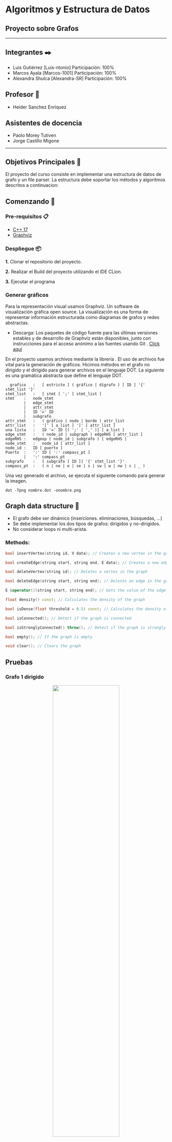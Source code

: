 # Algoritmos y Estructura de Datos
## Proyecto sobre Grafos
--------

## Integrantes ✒️

- Luis Gutiérrez [Luis-ntonio] Participación: 100%
- Marcos Ayala [Marcos-1001] Participación: 100%
- Alexandra Shulca [Alexandra-SR] Participación: 100%

## Profesor 🦾

- Heider Sanchez Enriquez

## Asistentes de docencia
- Paolo Morey Tutiven
- Jorge Castillo Migone

----

## Objetivos Principales :dart:

El proyecto del curso consiste en implementar una estructura de datos de grafo y un file parser. La estructura debe soportar los métodos y algoritmos descritos a continuacion:

## Comenzando 🚀

### Pre-requisitos 📋
* [C++ 17](https://nuwen.net/mingw.html) 
* [Graphviz](https://graphviz.org/download/)


### Despliegue 📦

**1.** Clonar el repositorio del proyecto.

**2.** Realizar el Build del proyecto utilizando el IDE CLion.

**3.** Ejecutar el programa


### Generar gráficos

Para la representación visual usamos Graphviz. Un software de visualización gráfica open source. La visualización  es una forma de representar información estructurada como diagramas de grafos y redes abstractas.

* Descarga: 
Los paquetes de código fuente para las últimas versiones estables y de desarrollo de Graphviz están disponibles, junto con instrucciones para el acceso anónimo a las fuentes usando Git . [Click aquí](https://graphviz.org/download/)

En el proyecto usamos archivos mediante la librería <fstream>. El uso de archivos fue vital para la generación de gráficos.
Hicimos métodos en el grafo no dirigido y el dirigido para generar archivos en el lenguaje DOT. La siguiente es una gramática abstracta que define el lenguaje DOT.
 
```
  grafico	:	[ estricto ] ( gráfico | dígrafo ) [ ID ] '{' stmt_list '}'
stmt_list	:	[ stmt [ ';' ] stmt_list ]
stmt	:	node_stmt
        |	edge_stmt
        |	attr_stmt
        |	ID '=' ID
        |	subgrafo
attr_stmt	:	( gráfico | nodo | borde ) attr_list
attr_list	:	'[' [ a_list ] ']' [ attr_list ]
una lista	:	ID '=' ID [( ';' | ',' )] [ a_list ]
edge_stmt	:	( node_id | subgraph ) edgeRHS [ attr_list ]
edgeRHS	:	edgeop ( node_id | subgrafo ) [ edgeRHS ]
node_stmt	:	node_id [ attr_list ]
node_id	:	ID [ puerto ]
Puerto	:	':' ID [ ':' compass_pt ]
        |	':' compass_pt
subgrafo	:	[ subgrafo [ ID ]] '{' stmt_list '}'
compass_pt	:	( n | ne | e | se | s | sw | w | nw | c | _ )
```
  
 Una vez generado el archivo, se ejecuta el siguiente comando para generar la imagen. 
 ``` 
 dot -Tpng nombre.dot -onombre.png
```

## Graph data structure 🚀

* El grafo debe ser dinámico (inserciones. eliminaciones, búsquedas, ...)
* Se debe implementar los dos tipos de grafos: dirigidos y no-dirigidos.
* No considerar loops ni multi-arista.


### Methods:
```cpp
bool insertVertex(string id, V data); // Creates a new vertex in the graph with some data and an ID

bool createEdge(string start, string end, E data); // Creates a new edge in the graph with some data

bool deleteVertex(string id); // Deletes a vertex in the graph

bool deleteEdge(string start, string end); // Deletes an edge in the graph, it is not possible to search by the edge value, since it can be repeated

E &operator()(string start, string end); // Gets the value of the edge from the start and end vertexes

float density() const; // Calculates the density of the graph

bool isDense(float threshold = 0.5) const; // Calculates the density of the graph, and determine if it is dense dependening on a threshold value

bool isConnected(); // Detect if the graph is connected

bool isStronglyConnected() throw(); // Detect if the graph is strongly connected (only for directed graphs)

bool empty(); // If the graph is empty

void clear(); // Clears the graph
```
## Pruebas 


### Grafo 1  dirigido
<figure align="center" class="image">
  <img src="Imagenes/graph1.png" width="70%" height="60%" style="text-align:center;">
</figure>

### Grafo 2 dirigido
<figure class="image" align="center">
  <img src="Imagenes/graph2.png" width="70%" height="100%" style="text-align:center;">
</figure>

### Grafo 3 dirigido
<figure class="image" align="center">
  <img src="Imagenes/graph3.png" width="70%" height="60%" style="text-align:center;">
</figure>



### Grafo 1 no dirigido
<figure align="center" class="image">
  <img src="Imagenes/udgraph1.png" width="30%" height="40%" style="text-align:center;">
</figure>

### Grafo 2 no dirigido
<figure class="image" align="center">
  <img src="Imagenes/udgraph2.png" width="30%" height="40%" style="text-align:center;">
</figure>

### Grafo 3 no dirigido
<figure class="image" align="center">
  <img src="Imagenes/udgraph3.png" width="30%" height="40%" style="text-align:center;">
</figure>


##  Grafo no dirigido 💯

### Especificaciones de los métodos (UnDirectedGraph)

```cpp
template<typename TV, typename TE>
bool UnDirectedGraph<TV, TE>::insertVertex(string id, TV vertex) {
    if (this->vertexes.find(id) != this->vertexes.end())
        return false;
    auto *new_vertex = new Vertex<TV, TE>;
    new_vertex->data = vertex;
    new_vertex->id = id;
    this->vertexes[id] = new_vertex;
    return true;
}
```
Para insertar un nuevo vértice, principalmente, necesitamos verificar si existe un otro con el mismo id.
En caso, no exista un vértice así, entonces creamos un objeto Vertex, le asignamos la data y un id, para finalmente
insertarlo en el unordered_map.


```cpp

template<typename TV, typename TE>
bool UnDirectedGraph<TV, TE>::createEdge(string id1, string id2, TE w) {
    if (this->vertexes.find(id1) == this->vertexes.end() || this->vertexes.find(id2) == this->vertexes.end())
        return false;

    auto *new_edge = new Edge<TV, TE>;
    new_edge->vertexes[0] = this->vertexes[id1];
    new_edge->vertexes[1] = this->vertexes[id2];
    new_edge->weight = w;

    this->vertexes[id1]->edges.push_back(new_edge);

    auto *new_edge1 = new Edge<TV, TE>;
    new_edge1->vertexes[1] = this->vertexes[id1];
    new_edge1->vertexes[0] = this->vertexes[id2];
    new_edge1->weight = w;

    this->vertexes[id2]->edges.push_back(new_edge1);
    E++;
    return true;
}
```

createEdge en Undirected graph verifica si los vértices que se desean 
conectar existen en el grafo. Si existen, se conectan entre ambos;
es decir, el id1 se conecta con el id2 y viceversa. Finalmente se
incrementa el tamaño de edges y retorna true.


```cpp
template<typename TV, typename TE>
bool UnDirectedGraph<TV, TE>::deleteVertex(string id) {
if (this->vertexes.find(id) == this->vertexes.end())
return false;

deleteEdge(id);
this->vertexes.erase(id);

return true;
}
```
El deleteVertex para el undirected graph, verifica si existe el vértice que se desea
eliminar, si existe se llama a la función deleteEdge para la eliminación de las
aristas que se conectan al vértice. Finalmente, se elimina el vértice aislado.
```cpp
template<typename TV, typename TE>
bool UnDirectedGraph<TV, TE>::deleteEdges(string id) {
if (this->vertexes.find(id) == this->vertexes.end())
return false;

    auto all_edges = &(this->vertexes[id])->edges;

    while (!all_edges->empty()) {
        auto get_start_vertex = (*all_edges->begin())->vertexes[0];
        auto get_goal_vertex = (*all_edges->begin())->vertexes[1];

        for (auto i = (get_goal_vertex->edges).begin(); i != (get_goal_vertex->edges).end(); i++) {
            if ((*i)->vertexes[1] == get_start_vertex) {
                (get_goal_vertex->edges).erase(i);
                E--;
                break;
            }
        }
        all_edges->pop_front();
    }
    return true;
}
```
deleteEdges se encarga de aislar un vertice para poder realizar una correcta eliminacion de datos.
Para esto primero revisa si el vértice a eliminar existe en el grafo, si es el caso, se procede a eliminar 
todas las aristas conectadas a este de forma iterativa hasta que no quede ninguna arista y retorna true.
```cpp
template<typename TV, typename TE>
bool UnDirectedGraph<TV, TE>::deleteEdge(string start, string end){

    auto all_edges = &(this->vertexes[start])->edges;
    for (auto i = all_edges->begin(); i != all_edges->end(); i++) {
        if (((*i)->vertexes[1])->id == end) {
            all_edges->erase(i);
        }
    }

    auto all_edges1 = &(this->vertexes[end])->edges;
    for (auto i = all_edges1->begin(); i != all_edges1->end(); i++) {
        if (((*i)->vertexes[1])->id == start) {
            all_edges1->erase(i);
            
        }
    }
    E--;
  return true;
}
```
Similar al deleteEdges, el deleteEdge realiza la misma acción pero únicamente para una arista
específica; es decir, si la arista está conectada por la variable "start" y "end" se elimina.
Caso contrario sigue buscando entre las aristas de "start" hasta hallar una que coincida para eliminarla.
Si no existe ninguna, retornará false.

```cpp
template<typename TV, typename TE>
bool UnDirectedGraph<TV, TE>::empty() {
    return this->vertexes.size() == 0;
}
```
La función empty se encarga de verificar si el grafo se encuentra vacío o cuenta con algún vértice insertado.

```cpp
template<typename TV, typename TE>
void UnDirectedGraph<TV, TE>::clear() {
    while (!this->vertexes.empty()) {
        auto i = *this->vertexes.begin();
        deleteVertex(i.first);

    }
}
```
El objetivo de clear es, mientras el vector de vértices no esté vacío, toma el vértice
que se encuentra al inicio del vector y llama a la función deleteVertex.
```cpp
template<typename TV, typename TE>
bool UnDirectedGraph<TV, TE>::findById(string id) {
    if (this->vertexes.find(id) == this->vertexes.end()) return false;
    return true;
}
```

El findById es una función booleana que retorna verdadero en caso se encuentre
un vector con el Id solicitado; caso contrario, retorna false.


````cpp
template<typename TV, typename TE>
void UnDirectedGraph<TV, TE>::displayVertexFile(ofstream &filename, string id) {
    if (this->vertexes.find(id) == this->vertexes.end())
        return;

    auto all_edges = (this->vertexes[id])->edges;
    auto ids = id;
    for (auto i: all_edges) {
        for (auto it = this->vertexes.begin(); it != this->vertexes.end(); ++it) {
            if (it->second == (*i).vertexes[1]) ids = it->first;
        }

        filename << id <<" -- "<< ids << " [label = \""<< (*i).weight<<"\"];"<<endl;
    }
}
````
Esta función se encarga de guardar los vértices
y las aristas que se conectan a un vértice que funciona como padre del grafo que se indica en la declaración de la función
en la dirección del filename.



````cpp
template<typename TV, typename TE>
void UnDirectedGraph<TV, TE>::display_file(ofstream &filename){

    filename <<"digraph graph1{ "<<endl;
    for (auto i: this->vertexes) {
        displayVertexFile(filename, i.first);
    }
    filename <<" } ";
}
````
Lo que hace esta función es llamar iterativamente a diplayVertexFile, de esta manera,
el archivo va a contener todas las aristas del grafo y sus conexiones para poder realizar un display más adalante.


````cpp
template<typename TV, typename TE>
void UnDirectedGraph<TV, TE>::display() {
    for (auto i: this->vertexes) {
        displayVertex(i.first);
    }
}
````

La función display recorre el contenedor vertexes y por cada vértice, llama a la función displayVertex y muestra en pantalla todas las
aristas y sus respectivos vértices que estan conectados dentro del grafo.


````cpp
template<typename TV, typename TE>
float UnDirectedGraph<TV, TE>::density() {
    int V = this->vertexes.size();
    return 2 * E / ((float) V * (V - 1));
}
````
Esta función nos permite calcular la densidad del grafo siguiendo la ecuación 2 * (cantidad de aristas)/(cantidad de vertices) * (cantidad de vertices - 1)



````cpp
template<typename TV, typename TE>
bool UnDirectedGraph<TV, TE>::isDense(float threshold) {
    return this->density() > threshold;
}
````
isDense verifica si la densidad del grafo es mayor threshold

````cpp
template<typename TV, typename TE>
TE &UnDirectedGraph<TV, TE>::operator()(string start, string end) {
    if (!findById(start))
        throw out_of_range("Vertex not found");
    auto par = this->vertexes[start]->edges;
    for (auto it : par) {
        if (it->vertexes[0] == this->vertexes[end] || it->vertexes[1] == this->vertexes[end]) {
            return it->weight;
        }
    }
    throw std::out_of_range("Edge not found");
}
````
Para iniciar la función, se debe comprobar si el vértice de inicio existe en el grafo, caso contrario,
se retorna el error "fuera de rango". Si el vértice existe se procede a iterar por las aristas que están conectadas
con el vértice de inicio y comprueban si el otro vértice es el "end" para poder retornar el peso de la arista.
Si no se encuentra ningún vértice que coincida con el "end", lanza un error de "Edge not found".
````cpp
template<typename TV, typename TE>
bool UnDirectedGraph<TV, TE>::isStronglyConnected() throw() {
    if(this->isConnected()){return true;}
    else{return false;}
}
````
Debido a que las conexiones entre los vértices en el UnDirectedGraph son bidireccionales, desde
un vértice siempre se podrá llegar a todos los vértices dentro del grafo. Por lo tanto, la función
siempre retornará true.

````c++
template<typename TV, typename TE>
bool UnDirectedGraph<TV, TE>::isConnected() {
    std::set<string> visited;
    std::stack<Vertex<TV, TE>* > pila;

    string fid = (*this->vertexes.begin()).first;
    visited.insert(fid);

    for (auto i : (*this->vertexes.begin()).second->edges) {
        Vertex<TV, TE> *ax = i->vertexes[1];
        if (visited.find(ax->id) == visited.end()) {
            pila.push(ax);
        }
    }

    while (!pila.empty()) {
        Vertex<TV, TE> *to_insert = pila.top();
        pila.pop();
        visited.insert(to_insert->id);

    for (auto i : to_insert->edges) {
        Vertex<TV, TE> *ax = i->vertexes[1];
        if (visited.find(ax->id) == visited.end()) {
            pila.push(ax);
        }
    }
}
if (visited.size() == this->vertexes.size()){return true;}
}
````

La funcion isconected tiene como objetivo, comprobar si desde el vértice solicitado
se puede llegar a todos los vertices del grafo. Par esta implementcación, implementamos
una estuctura de código similar a la del dfs, anexa las aristas anexadas al vértice de inicio
para saber a qué vértices está conectado. Luego verifica si esos vértices ya se han visitado,
si no lo han sido, se añaden a la pila y se marca como visitado hasta verificar todos los vértices.
Finalmente, si el tamaño de la pila es igual a la cantidad de vértices, retorna true.
##  Grafo dirigido 🔝

### Especificaciones de los métodos (DirectedGraph)
````cpp
template<typename TV, typename TE>
bool DirectedGraph<TV, TE>::insertVertex(string id, TV vertex) {
    if (this->vertexes.find(id) != this->vertexes.end())
        return false;

    auto *new_vertex = new Vertex<TV, TE>;
    new_vertex->data = vertex;
    new_vertex->id = id;
    this->vertexes[id] = new_vertex;

    return true;
}
````
La función, insertVertex verifica primero si existe algún vértice con id igual al que se desea
ingresar, si es así, se añade un vértice nuevo con el peso e id solicitado.

```cpp
template<typename TV, typename TE>
bool DirectedGraph<TV, TE>::createEdge(string id1, string id2, TE w) {
    if (this->vertexes.find(id1) == this->vertexes.end() && this->vertexes.find(id2) == this->vertexes.end())
        return false;

    auto *new_edge = new Edge<TV, TE>;
    new_edge->vertexes[0] = this->vertexes[id1];
    new_edge->vertexes[1] = this->vertexes[id2];
    new_edge->weight = w;

    this->vertexes[id1]->edges.push_back(new_edge);
    E++;
    return true;
}
```
La función createEdge en Directed graph verifica si los vértices que se desean conectar existen en el grafo. Si existen, se conectan unilateralmente; es decir, el id1 se conecta con el id2.
Finalmente se inserta en el vector de edges el nuevo edge y retorna true.


```cpp
template<typename TV, typename TE>
bool DirectedGraph<TV, TE>::deleteVertex(string id) {
    if (this->vertexes.find(id) == this->vertexes.end())
        return false;
    deleteEdge(id);
    for (auto i = this->vertexes.begin(); i != this->vertexes.end(); i++) { //Revisa cada vértice a excepción del que se va a eliminar
        if ((*i).second != this->vertexes[id]) {
            auto list_of_edges = (*i).second->edges;

            for (auto j = list_of_edges.begin(); j != list_of_edges.end(); j++) { //Busco si existe una arista que conecte con el vértice id y la borro
                if ((*j)->vertexes[1] == this->vertexes[id]) {
                    (list_of_edges).erase(j);
                    break;
                }
            }
        }
    }
    this->vertexes.erase(id);
    return true;
}
```
La función deleteVertex en DirectedGraph recibe el id del vértice que se desea eliminar. En primer lugar, verifica si el vértice existe en el grafo, si no existe retorna false; caso contrario, procede a iterar por todos los
vértices (excluyendo al que se desea eliminar) y verifica si está conectados con el vértice buscado, en caso existiera una arista, se elimina.
Cuando no existan aristas, se elimina el vértice sin complicaciones.

````cpp
template<typename TV, typename TE>
bool DirectedGraph<TV, TE>::deleteEdges(string id) {
    if (this->vertexes.find(id) == this->vertexes.end())
        return false;

    auto all_edges = &(this->vertexes[id])->edges;

    while (!all_edges->empty()) { // Elimino aristas hasta que la lista de adyacencia quede vacía
        E--;
        all_edges->pop_front();
    }

    return true;
}
````
El deleteEdges se encarga de eliminar todas las aristas conectadas a un vértice, para poder aislarlo y, posteriormente, eliminarlo.
Sin embargo, antes de realizar dicha acción, se debe verificar que dicho vértice que se desea aislar existe en el grafo, caso contrario, retorna que no se logró
realizar la acción.

```cpp
template<typename TV, typename TE>
bool DirectedGraph<TV, TE>::empty() {
    return this->vertexes.size() == 0;
}
```
La función empty se encarga de verificar si el grafo se encuentra vacío o cuenta con algún vértice insertado.

```cpp
template<typename TV, typename TE>
void DirectedGraph<TV, TE>::clear() {
    while (!this->vertexes.empty()) {
        auto i = *this->vertexes.begin();
        deleteVertex(i.first);

    }
}
```
El objetivo de clear es, mientras el vector de vértices no esté vacío, toma el vértice
que se encuentra al inicio del vector y llama a la función deleteVertex.


```cpp
template<typename TV, typename TE>
bool DirectedGraph<TV, TE>::findById(string id) {
    if (this->vertexes.find(id) == this->vertexes.end()) return false;
    return true;
}
```

El findById es un booleano que retorna verdadero en caso se encuentre 
un vector con el Id solicitado; caso contrario, retorna false.

````cpp
template<typename TV, typename TE>
void DirectedGraph<TV, TE>::displayVertex(string id) {
    if (this->vertexes.find(id) == this->vertexes.end())
        return;

    auto all_edges = (this->vertexes[id])->edges;
    auto ids = id;
    for (auto i: all_edges) {
        for (auto it = this->vertexes.begin(); it != this->vertexes.end(); ++it) {
            if (it->second == (*i).vertexes[1]) ids = it->first;
        }

        std::cout << "weight from vertex " << id << " to vertex " << ids << " is " << (*i).weight << endl;
    }
}
````
displayVertex muestra en consola el peso de las aristas conectadas
desde el vértice solicitado hasta los vértices conectados a este.

````cpp
template<typename TV, typename TE>
void DirectedGraph<TV, TE>::displayVertexFile(ofstream &filename, string id) {
    if (this->vertexes.find(id) == this->vertexes.end())
        return;

    auto all_edges = (this->vertexes[id])->edges;
    auto ids = id;
    for (auto i: all_edges) {
        for (auto it = this->vertexes.begin(); it != this->vertexes.end(); ++it) {
            if (it->second == (*i).vertexes[1]) ids = it->first;
        }

        filename << id <<" -> "<< ids << " [label = \""<< (*i).weight<<"\"];"<<endl;
    }
}
````
Esta función se encarga de, en una dirección de archivo ingresada, guardar los vértices 
y las aristas que se conectan a un vértice que funciona como padre del grafo que se indica en la declaración de la función.

 

````cpp
template<typename TV, typename TE>
void DirectedGraph<TV, TE>::display_file(ofstream &filename){

    filename <<"digraph graph1{ "<<endl;
    for (auto i: this->vertexes) {
        displayVertexFile(filename, i.first);
    }
    filename <<" } ";
}
````
Lo que hace esta función es llamar iterativamente a la función explicada anteriormente, de esta manera,
el archivo va a contener todas las aristas del grafo y sus conexiones para poder realizar un display más adalante.


````cpp
template<typename TV, typename TE>
void DirectedGraph<TV, TE>::display() {
    for (auto i: this->vertexes) {
        displayVertex(i.first);
    }
}
````

La función display recorre el contenedor vertexes y por cada vértice, llama a la función displayVertex y muestra en pantalla todas las 
aristas y sus respectivos vértices que estan conectados dentro del grafo.


````cpp
template<typename TV, typename TE>
float DirectedGraph<TV, TE>::density() {
    int V = this->vertexes.size();
    return 2 * E / ((float) V * (V - 1));
}
````
Esta función nos permite calcular la densidad del grafo siguiendo la ecuación 2 * (cantidad de aristas)/(cantidad de vertices) * (cantidad de vertices - 1)


````cpp
template<typename TV, typename TE>
bool DirectedGraph<TV, TE>::isDense(float threshold) {
    return this->density() > threshold;
}
````
isDense verifica si la densidad del grafo es mayor threshold

````cpp
template<typename TV, typename TE>
TE &DirectedGraph<TV, TE>::operator()(string start, string end) {
    if (!findById(start))
        throw out_of_range("Vertex not found");
    auto par = this->vertexes[start]->edges;
    for (auto it : par) {
        if (it->vertexes[0] == this->vertexes[end] || it->vertexes[1] == this->vertexes[end]) {
            return it->weight;
        }
    }
    throw std::out_of_range("Edge not found");
}
````
Para iniciar la función, se debe comprobar si el vértice de inicio existe en el grafo, caso contrario,
se retorna el error "fuera de rango". Si el vértice existe se procede a iterar por las aristas que están conectadas
con el vértice de inicio y comprueban si el otro vértice es el "end" para poder retornar el peso de la arista.
Si no se encuentra ningún vértice que coincida con el "end", lanza un error de "Edge not found".
````cpp
template<typename TV, typename TE>
bool DirectedGraph<TV, TE>::isStronglyConnected() throw() {
    for(auto &j : this->vertexes){
        std::unordered_set<string> visited;
        std::stack<Vertex<TV, TE> *> pila;

        visited.insert(j.first);

        for (auto i : j.second->edges) {
            Vertex<TV, TE> *ax = i->vertexes[1];
            if (visited.find(ax->id) == visited.end()) {
                pila.push(ax);
            }
        }


        while (!pila.empty()) {
            Vertex<TV, TE> * to_insert = pila.top();
            pila.pop();
            visited.insert(to_insert->id);

            for (auto i : to_insert->edges) {
                Vertex<TV, TE> *ax = i->vertexes[1];
                if (visited.find(ax->id) == visited.end()) {
                    pila.push(ax);
                }
            }
        }
        if (visited.size() != this->vertexes.size()){return false;}
    }
    return true;
}
````
Esta función de complejidad de O(n^2) se encarga de verificar vértice por vértice, todas las aristas que los conectan
con el objetivo de verificar si desde un vértice se puede llegar a recorrer todo el grafo.
Si alguno de los vértices no logra recorrer todo el grafo, retorna false. Caso contrario, el grafo puede recorrerse
completamente por cualquier vértice perteneciente a este, retorna true.

````c++
template<typename TV, typename TE>
bool DirectedGraph<TV, TE>::isConnected() {
    for(auto &j : this->vertexes){
        std::unordered_set<string> visited;
        std::stack<Vertex<TV, TE> *> pila;

        visited.insert(j.first);

        for (auto i : j.second->edges) {
            Vertex<TV, TE> *ax = i->vertexes[1];
            if (visited.find(ax->id) == visited.end()) {
                pila.push(ax);
            }
        }

        while (!pila.empty()) {
            Vertex<TV, TE> * to_insert = pila.top();
            pila.pop();
            visited.insert(to_insert->id);

            for (auto i : to_insert->edges) {
                Vertex<TV, TE> *ax = i->vertexes[1];
                if (visited.find(ax->id) == visited.end()) {
                    pila.push(ax);
                }
            }
        }
        if (visited.size() == this->vertexes.size()){return  true;}
    }
    return false;
}
````

La funcion isconected tiene como objetivo, comprobar si desde el vértice solicitado
se puede llegar a todos los vertices del grafo. Par esta implementcación, implementamos 
una estuctura de código similar a la del dfs, anexa las aristas anexadas al vértice de inicio
para saber a qué vértices está conectado. Luego verifica si esos vértices ya se han visitado,
si no lo han sido, se añaden a la pila y se marca como visitado hasta verificar todos los vértices.
Finalmente, si el tamaño de la pila es igual a la cantidad de vértices, retorna true.


### Algorithms:
```cpp
//Given the graph
UndirectedGraph<char, int> graph;

//1- Generates a MST graph using the Kruskal approach (only for undirected graphs)
Kruskal<char, int> kruskal(&graph);
UndirectedGraph<char, int> result = kruskal.apply();//return a tree

//2- Generates a MST graph using the Prim approach (only for undirected graphs)
Prim<char, int> prim(&graph, "A");
UndirectedGraph<char, int> result = prim.apply();//return a tree

//3- A *
AStar<char, int> astar(&graph, "A", "Z", vector<int> heuristics);
UndirectedGraph<char, int> result = astar.apply();

```

### kruskal.h
````cpp
void minimal(){
        sort(edges.begin(), edges.end());
        int k= 0;
        for (EdgeE<TV, TE> e : edges) {
            if (Find(e.u) != Find(e.v)) {
                cost += e.weight;
                result.push_back(e);
                Union(e.u, e.v);
            }
        }
}

UnDirectedGraph<TV, TE>* apply(){
        this->minimal();
        G = new UnDirectedGraph<TV, TE>();
        for(pair<string, Vertex<TV, TE> *> vertex: aux_graph->vertexes)
            G->insertVertex(vertex.first, vertex.second->data);
        for (auto edge : result){
            string aux1 , aux2;
            int k =0;
            for(pair<string, Vertex<TV, TE> *> vertex: aux_graph->vertexes){
                if (k == edge.u)
                    aux1 = vertex.first;
                if(k == edge.v)
                    aux2 = vertex.first;
                k++;
            }
            G->createEdge(aux1, aux2, edge.weight);
        }
        return G;
}
````
En la implemtación de kruskal usamos Disjoin Sets. 
Ordenamos todas las aristas en orden creciente según sus pesos. Ponemos cada vértice en su set
llamando a MakeSet. Iteramos por todas las aristas ordenandas y por cada una de las aristas 
determinamos si el vértice de fin pertenece a un set diferente, realizando llamadas a Find(). 
Por último, realizamos Union de los sets (Union by rank). 

### bfs.h
````cpp
template<typename TV, typename TE>
class bfs{
private:
    DirectedGraph<TV,TE>* G;
public:
    bfs() = default;
    bfs(Graph<TV,TE>* &grafo, string vertexid) {
        std::unordered_set<string> visited;
        std::queue<pair<string ,Vertex<TV,TE>*>> cola;

        auto aux = grafo->vertexes[vertexid];
        G = new DirectedGraph<TV,TE>;
        G->insertVertex(vertexid, aux->data);
        visited.insert(vertexid);

        for(auto i : aux->edges){
            Vertex<TV,TE>* ax = i->vertexes[1];
            if(visited.find(ax->id) ==visited.end()){
                cola.push(make_pair( aux->id, ax));
            }
        }



        while(!cola.empty()){
            pair<string ,Vertex<TV,TE>*> res = cola.front();
            cola.pop();
            string id; Vertex<TV,TE>* to_insert;
            id = res.first;
            to_insert = res.second;

            if(visited.find(to_insert->id) ==visited.end()) {
                visited.insert(to_insert->id);
                G->insertVertex(to_insert->id, to_insert->data);
                G->createEdge(id, to_insert->id, 1);
            }

            for(auto i : to_insert->edges){
                Vertex<TV,TE>* ax = i->vertexes[1];
            if(visited.find(ax->id) ==visited.end()){
                    cola.push(make_pair(to_insert->id,ax));
                }
            }
        }
    }

    DirectedGraph<TV,TE>* apply(){
        return G;
    }

};
````
Utilizamos un unordered_set para guardar los id's de los vértices visitados, un queue que almacenará un pair que contendrá los vértices adyacentes junto al actual con el id del actual vértice, y un grafo dirigido, el cual será el nuevo grafo que se va a retornar. Durante cada iteración se verifica si existe el vértice actual en el contenedor de los vértices visitados, siendo el caso de que no exista, este se inserta en visited, el grafo y se crea una arista entre el vértice y de su adyacente. Luego, se explora e inserta los vértices adyacentes que aún no están en visited. Finalmente, con el método apply(), este retornará una grafo dirigido no ponderado. 

### dfs.h
````cpp

template<typename TV, typename TE>
class dfs{
private:
    DirectedGraph<TV,TE>* G;
public:
    dfs() = default;
    dfs(Graph<TV,TE>* &grafo, string vertexid) {
        std::unordered_set<string> visited;
        std::stack<pair<string ,Vertex<TV,TE>*>> pila;

        auto aux = grafo->vertexes[vertexid];
        G = new DirectedGraph<TV,TE>;
        G->insertVertex(vertexid, aux->data);

        visited.insert(vertexid); //PREGUNTAR AL PROFE

        for(auto& i : aux->edges){
            Vertex<TV,TE>* ax = i->vertexes[1];
            if(visited.find(ax->id) ==visited.end()){
                pila.push(make_pair( aux->id, ax));
            }
        }

        while(!pila.empty()){
            pair<string ,Vertex<TV,TE>*> res = pila.top();
            pila.pop();
            string id; Vertex<TV,TE>* to_insert;
            id = res.first;
            to_insert = res.second;

            if(visited.find(to_insert->id) ==visited.end()) {
                visited.insert(to_insert->id);
                G->insertVertex(to_insert->id, to_insert->data);
                G->createEdge(id, to_insert->id, 1);
            }

            for(auto& i : to_insert->edges){
                Vertex<TV,TE>* ax = i->vertexes[1];
                if(visited.find(ax->id) ==visited.end()){
                    pila.push(make_pair(to_insert->id,ax));
                }
            }
        }
    }

    DirectedGraph<TV,TE>* apply(){
        return G;
    }

};
````
El dfs tiene la misma estructura que el bfs; sin embargo, se distingue de este por usar un stack en lugar de queue.

### Prim
```` cpp
prim(Graph<TV,TE>* &grafo,const string& id){

        priority_queue<par, vector<par>, Compare> cont;
        unordered_set<string> visited;
        primm = new UnDirectedGraph<TV,TE>;

        primm->insertVertex(id,grafo->vertexes[id]->data);
        visited.insert(id);

        Vertex<TV,TE>* temp = grafo->vertexes[id];
        for(auto i: temp->edges){
            Vertex<TV,TE>* ax = i->vertexes[1];
            if(visited.find(ax->id) ==visited.end()){
                cont.push(make_tuple(id,i->weight,ax->id));
            }
        }

        cost =0;

        while (!cont.empty()){
            string origin = get<0>(cont.top());
            int mcost  = get<1>(cont.top());
            string idd = get<2>(cont.top());
            cont.pop();

            if(visited.find(idd) == visited.end()){
                cost += mcost;
                visited.insert(idd);
                primm->insertVertex(idd, grafo->vertexes[idd]->data);
                primm->createEdge(origin,idd, mcost);
                Vertex<TV,TE>* nuevo = grafo->vertexes[idd];

                for(auto i: nuevo->edges){
                    Vertex<TV,TE>* ax = i->vertexes[1];
                    if(visited.find(ax->id) ==visited.end()){

                        cont.push(make_tuple(idd,i->weight,ax->id));
                    }
                }
            }

        }

    }

    UnDirectedGraph<TV,TE>* apply(){
        return primm;
    }
    int mstcost(){
        return cost;
    }
````
El algoritmo de prim utiliza un priority queue con  la finalidad de dejar en el top la menor arista conectada al vértice que se está iterando. La finalidad de este algoritmo es buscar el menor camino posible partiendo del vértice solicitado hasta todos los vértices del grafo, una vez se visite un vértice, ya no se debe volver a comparar las aristas para conseguir un algoritmo eficaz.
 
### Best BFS
````cpp 
template<typename TV, typename TE>
struct Compare1{
    bool operator()(const tuple<string ,TE,Vertex<TV,TE>*>& a, const tuple<string ,TE,Vertex<TV,TE>*>& b){
        if(get<1>(a) > get<1>(b)){
            return true;
        }
        return false;
    }
};
 
template<typename TV, typename TE>
class Best_BFS{
    DirectedGraph<TV,TE>* out;
public:
    Best_BFS(Graph<TV,TE>* grafo, const string& start){

        std::unordered_set<string> visited;
        std::priority_queue<tuple<string, TE,Vertex<TV,TE>*>, vector<tuple<string, TE, Vertex<TV,TE>*>>,Compare1<TV,TE>> cola;

        auto aux = grafo->vertexes[start];
        out = new DirectedGraph<TV,TE>;
        out->insertVertex(start, aux->data);
        visited.insert(start);

        for(auto i : aux->edges){
            Vertex<TV,TE>* ax = i->vertexes[1];
            if(visited.find(ax->id) ==visited.end()){
                cola.push(make_tuple( aux->id,i->weight ,ax));
            }
        }
        while(!cola.empty()){
            tuple<string,TE,Vertex<TV,TE>*> res = cola.top();
            cola.pop();
            string id; Vertex<TV,TE>* to_insert;
            id = get<0>(res);
            TE cost = get<1>(res);
            to_insert = get<2>(res);

            if(visited.find(to_insert->id) ==visited.end()) {
                visited.insert(to_insert->id);
                out->insertVertex(to_insert->id, to_insert->data);
                out->createEdge(id, to_insert->id, cost);
            }
            for(auto i : to_insert->edges){
                Vertex<TV,TE>* ax = i->vertexes[1];
                if(visited.find(ax->id) ==visited.end()){
                    cola.push(make_tuple(to_insert->id,i->weight,ax));
                }
            }
        }

    }
    DirectedGraph<TV,TE>* apply(){
        return out;
    }
};
````
Utilizamos un unordered_set de nombre visited para poder almacenar todos los nodos por los que ya se han pasado, y un priority_queue ("cola") que nos permitirá organizar mediante pesos. Insertamos el vértice inicial en visited, y luego insertamos todos los vértices adyacentes en "cola". Después, entramos a un while que se mantiene mientras que la "cola" no esté vacía. Mientras que se ejecuta el while vamos verificando si ya hemos pasado por el vértices, en caso de que no se haya visitado insertamos en visited el id del vértice, luego pasamos a insertar todos los vértices adyacentes que no hayan sido visitados.

### Dijkstra
````cpp
template <typename TV, typename  TE>
string Distancemin (Graph<TV,TE>* & grafo, unordered_map<string,int>& dist, unordered_map<string,bool>& spt){
    int num = INT32_MAX;
    string index;

    for (auto & i : grafo->vertexes) {

        if (dist[i.second->id] <= num && !spt[i.second->id]){
            num = dist[i.second->id],
            index = i.second->id;
        }
    }
    return index;
}

template <typename TV, typename  TE>

class dijkstra{
    DirectedGraph<TV,TE>* dijksstra;

public:
    dijkstra() = default;
    dijkstra(Graph<TV,TE>* & grafo, const string& id){
        dijksstra = new DirectedGraph<TV,TE>;
        unordered_map<string,int> dist;
        unordered_map<string,bool> sptSet;
        unordered_map<string,pair<Vertex<TV,TE>*,string>> distancia_vertice;

        for(auto &i : grafo->vertexes){
            if (i.second->id == id) {
                dist[i.second->id] = 0;
            }
            else {
                dist[i.second->id] = INT32_MAX;
            }
            sptSet[i.second->id] = false;
            pair<Vertex<TV,TE>*,string> aux (i.second,i.second->id);
            distancia_vertice[i.second->id] = aux;
            dijksstra->insertVertex(i.second->id,i.second->data);
        }
        for (int i = 0; i < grafo->vertexes.size() - 1; ++i) {
            string u = Distancemin(grafo,dist,sptSet);
            sptSet[u] = true;
            for (auto j : grafo->vertexes) {
                if (!sptSet[j.second->id] && dist[u] != INT32_MAX){
                    auto aristas = distancia_vertice[u].first;
                    for (auto k : aristas->edges) {
                        if (k->vertexes[1]->id == j.second->id){
                            if (dist[j.second->id] > dist[u] + k->weight){
                                dist[j.second->id] = dist[u] + k->weight;
                                pair<Vertex<TV,TE>*,string> aux(distancia_vertice[j.second->id].first,u);
                                distancia_vertice[j.second->id] = aux;
                            }

                        }
                    }
                };
            }
        }
        auto x = *distancia_vertice.begin();
        for(auto& i : distancia_vertice){
            if (i.first !=  x.first) {
                auto j = i.second;
                auto size = dist[i.second.first->id];
                if (j.first->id != j.second)
                    size -= dist[j.second];
                dijksstra->createEdge(j.second,j.first->id,size);
            }
        }
    }


    DirectedGraph<TV,TE>* apply(){
        return dijksstra;
    }



````

El algoritmo de dijkstra funciona para grafos no dirigidos o dirigidos, esta estructura inicializa las variables dist
(guarda las distancias entre vertices adyacentes), sptSet(para verificar si se ha visitado o no un vértice) y 
distancia_vertice(guarda la distancia que existe entre el nodo padre al vúrtice y su respectivo id)\
Para guardar datos dentro de las variables se recorre los vértices  del grafo ingresado, si el id del vértice coincide
con el punto de inicio, se guarda la distancia como 0; caso contrario, se coloca el max entero de 32 bits.
Posteriormente, se marca como falso el vértice evaluado en el sptSet y se crea una tupla con la data del vértice
y su id para insertar en distancia_vértice.\
Con las variables inicializadas se ingresa a un for y con la ayuda de la función Distancemin hallamos el id del 
menor vértice no visitado, se marca en el sptSet como visitado.\
Siguientemente, se inicia otro for que recorre los 
vértices del grafo y se crea una variable aristas donde se guardarán las aristas del vértice obtenido por Distancemin.\
Finalmente se ingresa a un for que recorre las aristas y verifica si el id de la arista coincide con el id del 
vértice del grafo que se está iterando en el primer for, si coinciden se comprueba si la distancia guardada en la
ubicación del key de l id del vértice del primer for es mayor a la distancia del id del vértice obtenido con Distancemin 
mas el peso de la arista evaluada, se actualiza el peso.\
Esto se hace iterativamente hasta terinar el primer for, que se iterara n veces, siendo n la cantidad de vértices del grafo.
 ### A star
````cpp 
 template<typename TV, typename TE>
struct comparator{
    bool operator()(const pair<Vertex<TV,TE>*,TE>& a, const pair<Vertex<TV,TE>*,TE>& b){
        if(a.second > b.second){
            return true;
        }
        return false;
    }
};

template<typename TV,typename TE>
class astar{
private:
    map<string, string> cameFrom;
    deque<string> path;
    UnDirectedGraph<TV,TE>* result;
public:
    explicit astar(Graph<TV,TE>* inpgr, string start, string goal, unordered_map<string,TE> heuristic){
        priority_queue<pair<Vertex<TV,TE>*, TE>,vector<pair<Vertex<TV,TE>*,TE>>, comparator<TV,TE>> openSet;
        unordered_set<string> openSet1;
        unordered_set<string> closedSet;


        map<string, TE> gscore;
        gscore[start] = 0;
        map<string, TE> fscore;
        fscore[start] = heuristic[start];

        openSet.push(make_pair(inpgr->vertexes[start],fscore[start]));
        while (!openSet.empty()){
            Vertex<TV,TE>* current = openSet.top().first;
            openSet.pop();
            if(current->id == goal){
                cout<<current->id<<" "<<gscore[current->id]<<" "<<fscore[current->id]<<endl;
                construct_path(current->id,inpgr,start);
                return;
            }
            closedSet.insert(current->id);
            for(auto i = current->edges.begin(); i != current->edges.end(); i++ ){
                string ax = (*i)->vertexes[1]->id;
                if(closedSet.find(ax) != closedSet.end()){
                    continue;
                }
                TE tentative_gscore = gscore[current->id]  +  (*i)->weight;

                if(openSet1.find(ax) == openSet1.end()) {
                    cameFrom[ax] = current->id;
                    gscore[ax] = tentative_gscore;
                    fscore[ax] = tentative_gscore + heuristic[ax];
                    openSet.push(make_pair((*i)->vertexes[1],fscore[ax]));
                    openSet1.insert(ax);
                    continue;
                }

                if(tentative_gscore>=gscore[(*i)->vertexes[1]->id]){continue;}

                cameFrom[ax] = current->id;
                gscore[ax] = tentative_gscore;
                fscore[ax] = tentative_gscore + heuristic[(*i)->vertexes[1]->id];
            }
        }
    }
    void construct_path(string current, Graph<TV,TE>* inpgr, const string& start){
        path.push_front(current);
        result = new UnDirectedGraph<TV,TE>;
        while (cameFrom.find(current) != cameFrom.end() && current!=start){

            Vertex<TV,TE>* n1 = inpgr->vertexes[current];

            result->insertVertex(n1->id,n1->data);

            current = cameFrom[current];

            Vertex<TV,TE>* n2 = inpgr->vertexes[current];
            result->insertVertex(n2->id,n2->data);
            TE W=0;
            for(auto i = n1->edges.begin(); i!=n1->edges.end();i++){
                if(current == (*i)->vertexes[1]->id){
                    W = (*i)->weight;
                }
            }
            result->createEdge(n1->id,n2->id,W);
            cout<<n1->id<<" "<<n2->id<<endl;

            path.push_front(current);
        }
    }

    void display(){
        for(auto & i : path){
            cout<<i<<" ";
        }
        cout<<endl;
    }
    UnDirectedGraph<TV,TE>* apply(){
        return result;
    }

};
````
Creamos un priority_queue ("openset") y dos unordered_set ("openSet1" y "closedSet"), a su vez usamos dos mapas ("gscore" y "fscore"), donde el primero sirve para almacenar el peso del nodo inicial hasta al actual, y el segundo sirve para almacenar las distancias aproximadas dadas por la heurística. 
 Empezamos colocando el vértice inicial dentro de "openset", y entramos al loop while que se mantendrá mientras que "openset" no esté vacío. Dentro de este loop obtenemos el vértice del id correspondiente, luego pasamos a verificar si es el nodo meta, si es el caso, entonces pasamos a la función construct_path para poder armar el grafo, en caso no lo sea, entonces insertamos el nodo actual a los cerrados, pasamos a verificar cada vértice adyacente al actual. Durante la verificación, almacenamos la suma del peso al nodo adyacente más el peso de todo el recorrido en la variable tentative_gscore, y pasamos ver si el adyacente no se encuentra dentro del "openset". Si este se encuentra, entonces lo colocamos como parte del recorrido, lo añadimos al gscore y a fscore sumando la heurística con tentative_gscore. En caso el adyacente ya se encuentre dentro, revisamos si tentative_gscore es mayor o igual a al gscore del vértice, siendo el caso que este sea falso, este pase a guardarse en el recorrido y actualizar las variables gscore y fscore.
 
 
 ````cpp
 

bool check_key(unordered_map<string,int> m, string key){
    return m.find(key) != m.end();
}


template <typename TV, typename TE>
class floyd_warshall{
    DirectedGraph<TV,TE>* floyd ;

public:
    floyd_warshall() = default;
    floyd_warshall(Graph<TV,TE>* &grafo){
        floyd = new DirectedGraph<TV,TE>;
        unordered_map<string,unordered_map<string,int>> dist;

        for(auto &i : grafo->vertexes){
            unordered_map<string,int> temp;
            for (auto &o: i.second->edges){
                temp[o->vertexes[1]->id] = o->weight;
            }
            dist[i.first] = temp;
        }

        auto y = grafo;
        for(auto &a :grafo->vertexes){
            auto k = a.first;
            for(auto &b :grafo->vertexes){
                auto  i = b.first;
                for(auto &c :grafo->vertexes){
                    auto j = c.first;
                    auto check_k = check_key(dist[i],k);
                    auto check_i = check_key(dist[i],i);
                    auto check_j = check_key(dist[i],j);

                    if (check_i && check_j && check_k && dist[i][j] > dist[i][k] + dist[k][j]){
                        dist[i][j] =  dist[i][k] + dist[k][j];
                    }
                }
            }
        }

        for(auto &i : dist) {
            floyd->insertVertex(i.first,grafo->vertexes[i.first]->data);
        }
        for(auto &i:dist){
            for(auto &j: i.second){
                floyd->createEdge(i.first,j.first,j.second);
            }
        }
    }
    floyd_warshall(DirectedGraph<TV,TE>* &grafo){
        floyd = new DirectedGraph<TV,TE>;
        unordered_map<string,unordered_map<string,int>> dist;

        for(auto &i : grafo->vertexes){
            unordered_map<string,int> temp;
            for (auto &o: i.second->edges){
                temp[o->vertexes[1]->id] = o->weight;
            }
            dist[i.first] = temp;
        }

        auto y = grafo;
        for(auto &a :grafo->vertexes){
            auto k = a.first;
            for(auto &b :grafo->vertexes){
                auto  i = b.first;
                for(auto &c :grafo->vertexes){
                    auto j = c.first;
                    auto check_k = check_key(dist[i],k);
                    auto check_i = check_key(dist[i],i);
                    auto check_j = check_key(dist[i],j);

                    if (check_i && check_j && check_k && dist[i][j] > dist[i][k] + dist[k][j]){
                        dist[i][j] =  dist[i][k] + dist[k][j];
                    }
                }
            }
        }

        for(auto &i : dist) {
            floyd->insertVertex(i.first,grafo->vertexes[i.first]->data);
        }
        for(auto &i:dist){
            for(auto &j: i.second){
                floyd->createEdge(i.first,j.first,j.second);
            }
        }
    }
    floyd_warshall(UnDirectedGraph<TV,TE>* &grafo){
        floyd = new DirectedGraph<TV,TE>;
        unordered_map<string,unordered_map<string,int>> dist;

        for(auto &i : grafo->vertexes){
            unordered_map<string,int> temp;
            for (auto &o: i.second->edges){
                temp[o->vertexes[1]->id] = o->weight;
            }
            dist[i.first] = temp;
        }

        auto y = grafo;
        for(auto &a :grafo->vertexes){
            auto k = a.first;
            for(auto &b :grafo->vertexes){
                auto  i = b.first;
                for(auto &c :grafo->vertexes){
                    auto j = c.first;
                    auto check_k = check_key(dist[i],k);
                    auto check_i = check_key(dist[i],i);
                    auto check_j = check_key(dist[i],j);

                    if (check_i && check_j && check_k && dist[i][j] > dist[i][k] + dist[k][j]){
                        dist[i][j] =  dist[i][k] + dist[k][j];
                    }
                }
            }
        }

        for(auto &i : dist) {
            floyd->insertVertex(i.first,grafo->vertexes[i.first]->data);
        }
        for(auto &i:dist){
            for(auto &j: i.second){
                floyd->createEdge(i.first,j.first,j.second);
            }
        }
    }


    DirectedGraph<TV,TE>* apply(){
        return floyd;
    }
};

 ````
El floyd warshall recibe un grafo dirigido y se instancia una varibale de tipo unordered_map<string,unordered_map<string,int>> dist, que lo usamos para guardar, por cada vértice, los vértices que se conectan a este.\
Para su inicialización se recorre los vértices del grafo y se crea un unordered_map temp que posteriormente se insertará en dist.\
Dentro del primer for, se recorre las aristas que se conectan al vértice evaluado y el id y el peso de la arista se guarda en temp.\
Al finalizar el recorrido de las aristas en dist, la posición del id del vértice que se evalúa en el primer for se guarda temp.\
Luego se hace un triple for, todos recorren los vértices del grafo, ya que van a evaluar las distancias de dist, donde se comparará dist[i][j] > dist[i][k] + dist[k][j], siendo k la variable del primer for; i, la del segundo; y j, la del tercer for.\
Si esta comprobación es verdadera, se reemplaza el valor en dist[i][j]. Así hasta terminado el primer for.
 
 ### Bellman Ford (En la prueba Parser)
  ````cpp
template<typename TV, typename TE>
class bellmanford{
    unordered_map<string, int> distance;
    unordered_map<string, pair<string,TE>> papi;
    DirectedGraph<TV,TE>* result;
    bool nonnegative{};
public:
    bellmanford(DirectedGraph<TV,TE>* grp, const string& start){
        Vertex<TV,TE>* init = grp->vertexes[start];
        for(auto i = grp->vertexes.begin(); i!= grp->vertexes.end(); i++){
            distance[i->first]= INT_MAX;
        }
        distance[init->id] = 0;
        unordered_set<string> stin;
        queue<string> in;
        in.push(init->id);
        stin.insert(init->id);
        while (!in.empty()){
            string cur = in.front();
            Vertex<TV,TE>* current = grp->vertexes[in.front()];
            in.pop();
            stin.erase(init->id);
            for(auto i = current->edges.begin(); i != current->edges.end(); i++){
                string adj = (*i)->vertexes[1]->id;
                if(distance[cur] + (*i)->weight < distance[adj]){
                    distance[adj] =  distance[cur] + (*i)->weight;
                    papi[adj] = make_pair(cur,(*i)->weight) ;
                    if(stin.find(adj) == stin.end()){
                        in.push(adj);
                        stin.insert(adj);
                    }
                }
            }
        }
         for(auto i = papi.begin(); i != papi.end(); i++){
            if(distance[i->first] != INT_MAX && distance[i->second.first]  > distance[i->first] +  i->second.second){
                cout<<"HAY CICLOS NEGATIVOS."<<endl;
                return;
            }
        }
        making_graph(grp);
    }
    void making_graph(Graph<TV,TE>* grp){
    result = new DirectedGraph<TV,TE>;
    for(auto i = papi.begin(); i!=papi.end(); i++){
        result->insertVertex(i->first, grp->vertexes[i->first]->data);
        result->insertVertex(i->second.first, grp->vertexes[i->second.first]->data);
        result->createEdge(i->second.first, i->first, i->second.second);
    }
    }
    DirectedGraph<TV,TE>* apply(){
    return result;
}
};
 ````
 En un hash ("Distance") le colocamos una distancia de infinito a todos los nodos e inicializamos el nodo de inicio con distancia 0. Luego, creamos un unordered_set ("stin") y un queue ("in") e insertamos el nodo inicial en ambos. Entramos al bucle while, el cual su ejecución depende de que in no esté vacío, sacamos el nodo que está en el front del queue, y vamos revisando todos lo nodos adyacentes. Si la distancia del actual más el peso es menor al actual del adyacente, entonces actualizamos y verificamos si no está en el queue con el fin de insertar el nodo. Luego, recorremos por todo el hash "papi" para verificar si no hay ciclos negativos. 
 
## JSON file parser
* Construye un grafo a partir de una archivo JSON de aereopuertos del mundo. 

Para la implementación del parser se uso la libreria **rapidjson**.
La libreia es facilmente usada mediante en el comando #include en los archivos necesarios.
No depende de bibliotecas externas como BOOST. Incluso no depende de STL

#####Documentación [rapidJSON](http://rapidjson.org/)

El flujo que se seguirá para el parseo será el siguiente:

- A partir del archivo .json, se abre el archivo,  se lee el contenido y se pasa a un string
- Del JSON string se realiza la conversión a un documento DOM (Document Object Model).
  El formato DOM nos permite acceder y modificar la data facilmente. 

Cada valor JSON es guardado en un tipo de dato llamado *Value*. 
Así mismo, usamos el tipo de dato *Document* que representa al DOM, contiene el *Value* raíz del árbol DOM. 

El archivo JSON es parseado a un *Document*  

### Árbol DOM 
<figure align="center" class="image">
  <img src="Imagenes/dom_tree.png" width="70%" height="60%" style="text-align:center;">
</figure>


Se implementaron los siguientes métodos para el parser: 
### Methods:
```cpp
void clear(); // Clears parser saved atributes

void generateJson(file json_file ); // Parses JSON file and saves data into class
// NOTE: each derived class has its own readJSON method

void generateUndirectedGraph(UnDirectedGraph<Airport, double>* &graph); // Adds the parsed data into the specified undirected graph

 void generateDirectedGraph(DirectedGraph<Airport, double>* &graph); // Adds the parsed data into the specified directed graph

double euclideanDistance(double latitude1, double longitude1, double latitude2, double longitude2);// Calculates the euclidean distance for the weight of the edges
```

Así mismo, se creo un **struct** Airport que será usado para representar un nodo en el grafo.

```cpp
struct Airport {
    string id;
    string name;
    string city;
    string country;
    double latitude;
    double longitude;

    Airport() {}

    Airport(string id, const string &name, const string &city, const string &country, double latitude, double longitude) : id(id), name(name), city(city), country(country), latitude(latitude),
                                                                                                                           longitude(longitude) {}
};
```


## Grafos con parser

### Aeropuertos de nacionales (Perú)
- Dirigido
<figure align="center" class="image">
  <img src="Imagenes/peDirected.jpg" width="80%" height="90%" style="text-align:center;">
</figure>

-No dirigido
<figure align="center" class="image">
  <img src="Imagenes/peUndirected.jpg" width="70%" height="60%" style="text-align:center;">
</figure>

## [Git Karma Guidelines](http://karma-runner.github.io/5.2/dev/git-commit-msg.html)

```
<type>(<scope>): <subject>

<body>
```

### Allowed ```<type>``` values

* feat (new feature for the user, not a new feature for build script)
* fix (bug fix for the user, not a fix to a build script)
* docs (changes to the documentation)
* style (formatting, missing semi colons, etc)
* refactor (refactoring production code, eg. renaming a variable)
* test (adding missing tests, refactoring tests)
* chore (updating grunt tasks etc)

### Allowed ```<scope>``` values

* graph
* directedGraph
* undirectedGraph
* parser
* main
* tester

> **PD:** Puntos extras sobre Evaluación Continua si se implementa una GUI.

## Construido con 🛠️
* [CLion](https://www.jetbrains.com/clion/) - Utilizado para la compilación y testeo del proyecto

## Licencia 📄
Universidad de Ingenieria y Tecnología - UTEC
